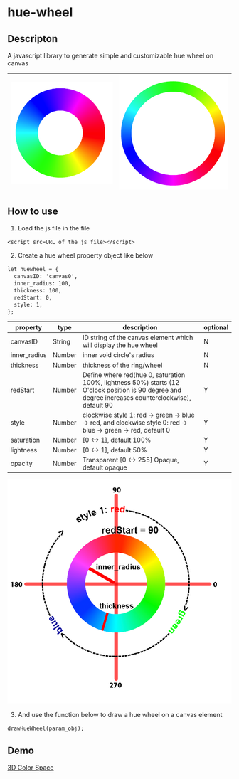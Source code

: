 # hue-wheel

## Descripton
A javascript library to generate simple and customizable hue wheel on canvas

|![hue wheel](gallery/hue-wheel-1.png?raw=true)|![hue wheel](gallery/hue-wheel-2.png?raw=true)|
|---|---|

## How to use
1) Load the js file in the file
```
<script src=URL of the js file></script>
```

2) Create a hue wheel property object like below
```
let huewheel = {
  canvasID: 'canvas0',
  inner_radius: 100,
  thickness: 100,
  redStart: 0,
  style: 1,
};
```

|property|type|description|optional|
|--------|----|-----------|--------|
|canvasID|String|ID string of the canvas element which will display the hue wheel| N |
|inner_radius|Number|inner void circle's radius| N |
|thickness|Number|thickness of the ring/wheel| N |
|redStart|Number|Define where red(hue 0, saturation 100%, lightness 50%) starts (12 O'clock position is 90 degree and degree increases counterclockwise), default 90| Y |
|style|Number|clockwise style 1: red -> green -> blue -> red, and clockwise style 0: red -> blue -> green -> red, default 0| Y |
|saturation|Number|[0 <-> 1], default 100%| Y |
|lightness|Number|[0 <-> 1], default 50%| Y |
|opacity|Number|Transparent [0 <-> 255] Opaque, default opaque| Y |

![explaination](hue-wheel-figure.png?raw=true)


3) And use the function below to draw a hue wheel on a canvas element
```
drawHueWheel(param_obj);
```

## Demo
[3D Color Space](https://huihuangcoder.github.io/projects/3d-color-space/color-space-2.3.0.html)

